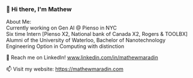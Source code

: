 ### 👋 Hi there, I'm Mathew

About Me: <br>
Currently working on Gen AI @ Pienso in NYC <br>
Six time Intern [Pienso X2, National bank of Canada X2, Rogers & TOOLBX] <br>
Alumni of the University of Waterloo, Bachelor of Nanotechnology Engineering Option in Computing with distinction <br>

💬 Reach me on LinkedIn! www.linkedin.com/in/mathewmaradin

📫 Visit my website: https://mathewmaradin.com
